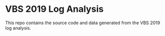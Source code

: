 # VBS 2019 Log Analysis
This repo contains the source code and data generated from the VBS 2019 log analysis.
